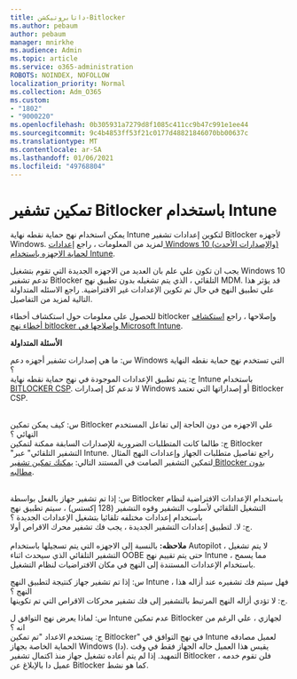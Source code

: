 ```yaml
---
title: داتابروتيكشن-Bitlocker
ms.author: pebaum
author: pebaum
manager: mnirkhe
ms.audience: Admin
ms.topic: article
ms.service: o365-administration
ROBOTS: NOINDEX, NOFOLLOW
localization_priority: Normal
ms.collection: Adm_O365
ms.custom:
- "1802"
- "9000220"
ms.openlocfilehash: 0b305931a7279d8f1085c411cc9b47c991e1ee44
ms.sourcegitcommit: 9c4b4853ff53f21c0177d48821846070bb00637c
ms.translationtype: MT
ms.contentlocale: ar-SA
ms.lasthandoff: 01/06/2021
ms.locfileid: "49768804"
---
```

# <a name="enabling-bitlocker-encryption-with-intune"></a>تمكين تشفير Bitlocker باستخدام Intune

 يمكن استخدام نهج حماية نقطه نهاية Intune لتكوين إعدادات تشفير Bitlocker لأجهزه Windows. لمزيد من المعلومات ، راجع [إعدادات Windows 10 (والإصدارات الأحدث) لحماية الاجهزه باستخدام Intune](https://docs.microsoft.com/intune/endpoint-protection-windows-10#windows-encryption).
 
يجب ان تكون علي علم بان العديد من الاجهزه الجديدة التي تقوم بتشغيل Windows 10 تدعم تشفير Bitlocker التلقائي ، الذي يتم تشغيله بدون تطبيق نهج MDM. قد يؤثر هذا علي تطبيق النهج في حال تم تكوين الإعدادات غير الافتراضية. راجع الاسئله المتداولة التالية لمزيد من التفاصيل.
 
للحصول علي معلومات حول استكشاف أخطاء bitlocker وإصلاحها ، راجع [استكشاف أخطاء نهج bitlocker وإصلاحها في Microsoft Intune](https://docs.microsoft.com/intune/protect/troubleshoot-bitlocker-policies).
 
 
**الأسئلة المتداولة**

س: ما هي إصدارات تشفير أجهزه دعم Windows التي تستخدم نهج حماية نقطه النهاية ؟<br>
ج: يتم تطبيق الإعدادات الموجودة في نهج حماية نقطه نهاية Intune باستخدام [BITLOCKER CSP](https://docs.microsoft.com/windows/client-management/mdm/bitlocker-csp). لا تدعم كل إصدارات Windows أو إصداراتها التي تعتمد Bitlocker CSP. <br><br>

س: كيف يمكن تمكين Bitlocker علي الاجهزه من دون الحاجة إلى تفاعل المستخدم النهائي ؟<br>
ج: طالما كانت المتطلبات الضرورية للإصدارات السابقة ممكنة لتمكين Bitlocker "التشفير التلقائي" عبر Intune. راجع تفاصيل متطلبات الجهاز وإعدادات النهج المثال لتمكين التشفير الصامت في المستند التالي: [يمكنك تمكين تشفير Bitlocker بدون مطالبه](https://docs.microsoft.com/mem/intune/protect/encrypt-devices#silently-enable-bitlocker-on-devices). <br><br>

س: إذا تم تشفير جهاز بالفعل بواسطة Bitlocker باستخدام الإعدادات الافتراضية لنظام التشغيل التلقائي لأسلوب التشفير وقوه التشفير (128 إكستس) ، سيتم تطبيق نهج باستخدام إعدادات مختلفه تلقائيا بتشغيل الإعدادات الجديدة ؟<br>
ج: لا. لتطبيق إعدادات التشفير الجديدة ، يجب فك تشفير محرك الاقراص أولا.<br><br>
**ملاحظه:** بالنسبة إلى الاجهزه التي يتم تسجيلها باستخدام Autopilot ، لا يتم تشغيل التشفير التلقائي الذي سيحدث اثناء OOBE حتى يتم تقييم نهج Intune ، مما يسمح باستخدام الإعدادات المستندة إلى النهج في مكان الافتراضيات لنظام التشغيل.
 
س: إذا تم تشفير جهاز كنتيجة لتطبيق النهج Intune ، فهل سيتم فك تشفيره عند أزاله هذا النهج ؟<br>
ج: لا تؤدي أزاله النهج المرتبط بالتشفير إلى فك تشفير محركات الاقراص التي تم تكوينها.
 
س: لماذا يعرض نهج التوافق ل Intune عدم تمكين Bitlocker لجهازي ، علي الرغم من انه ؟<br>
ج: يستخدم الاعداد "تم تمكين Bitlocker" في نهج التوافق في Intune لعميل مصادقه الحماية الخاصة بجهاز Windows (دا). يقيس هذا العميل حاله الجهاز فقط في وقت التمهيد. إذا لم يتم أعاده تشغيل جهاز منذ اكتمال تشفير Bitlocker ، فلن تقوم خدمه عميل دا بالإبلاغ عن Bitlocker كما هو نشط.
 
 